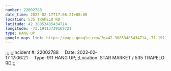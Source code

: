 ```yaml
---
number: 22002788
date_time: 2022-02-17T17:06:21+00:00
location: 535 TRAPELO RD
latitude: 42.38853485434714
longitude: -71.19113739169721
type: HANG UP
google_maps_link: https://maps.google.com/?q=42.38853485434714,-71.19113739169721
---
```


;;;;;;Incident #: 22002788     Date: 2022‐02‐17 17:06:21     Type: 911 HANG UP;;;Location: STAR MARKET / 535 TRAPELO RD;;;
